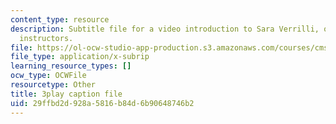 ```yaml
---
content_type: resource
description: Subtitle file for a video introduction to Sara Verrilli, one of the course
  instructors.
file: https://ol-ocw-studio-app-production.s3.amazonaws.com/courses/cms-611j-creating-video-games-fall-2014/29ffbd2d928a5816b84d6b90648746b2_bhk8Wtgpb1w.vtt
file_type: application/x-subrip
learning_resource_types: []
ocw_type: OCWFile
resourcetype: Other
title: 3play caption file
uid: 29ffbd2d-928a-5816-b84d-6b90648746b2
---
```

